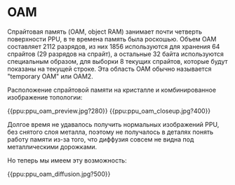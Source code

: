 # OAM

Спрайтовая память (OAM, object RAM) занимает почти четверть поверхности PPU, в те времена память была роскошью. Объем OAM составляет 2112 разрядов, из них 1856 используются для хранения 64 спрайтов (29 разрядов на спрайт), а остальные 32 байта используются специальным образом, для выборки 8 текущих спрайтов, которые будут показаны на текущей строке. Эта область OAM обычно называется "temporary OAM" или OAM2.

Расположение спрайтовой памяти на кристалле и комбинированное изображение топологии:

{{ppu:ppu_oam_preview.jpg?280}} {{ppu:ppu_oam_closeup.jpg?400}}

Долгое время не удавалось получить нормальных изображений PPU, без снятого слоя металла, поэтому не получалось в деталях понять работу памяти из-за того, что диффузия совсем не видна под металлическими дорожками.

Но теперь мы имеем эту возможность:

{{ppu:ppu_oam_diffusion.jpg?500}}

